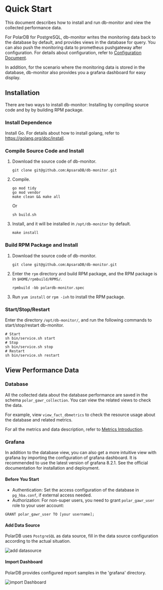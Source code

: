 # Quick Start

This document describes how to install and run db-monitor and view the collected performance data.

For PolarDB for PostgreSQL, db-monitor writes the monitoring data back to the database by default, and provides views in the database for query. You can also push the monitoring data to prometheus pushgateway after configuration. For details about configuration, refer to [Configuration Document](configuration.md).

In addition, for the scenario where the monitoring data is stored in the database, db-monitor also provides you a grafana dashboard for easy display.

## Installation

There are two ways to install db-monitor: Installing by compiling source code and by by building RPM package.

### Install Dependence
Install Go. For details about how to install golang, refer to https://golang.org/doc/install.

### Compile Source Code and Install
1. Download the source code of db-monitor.

   ```
   git clone git@github.com:ApsaraDB/db-monitor.git

2. Compile.

   ```
   go mod tidy
   go mod vendor
   make clean && make all
   ```

   Or

   ```
   sh build.sh
   ```

3. Install, and it will be installed in `/opt/db-monitor` by default.

   ```
   make install
   ```



### Build RPM Package and Install

1. Download the source code of db-monitor.

   ```
   git clone git@github.com:ApsaraDB/db-monitor.git
   ```

2. Enter the `rpm` directory and build RPM package, and the RPM package is in `$HOME/rpmbuild/RPMS/`.

   ```
   rpmbuild -bb polardb-monitor.spec
   ```

3. Run `yum install` or `rpm -ivh` to install the RPM package.



### Start/Stop/Restart

Enter the directory `/opt/db-monitor/`, and run the following commands to start/stop/restart db-monitor.

```
# Start
sh bin/service.sh start
# Stop
sh bin/service.sh stop
# Restart
sh bin/service.sh restart
```



## View Performance Data

### Database

All the collected data about the database performance are saved in the schema `polar_gawr_collection`. You can view the related views to check the data.

For example, view  `view_fact_dbmetrics` to check the resource usage about the database and related metrics.

For all the metrics and data description, refer to [Metrics Introduction](metrics.md).


### Grafana

In addition to the database view, you can also get a more intuitive view with grafana by importing the configuration of grafana dashboard. It is recommended to use the latest version of grafana 8.2.1. See the official documentation for installation and deployment.


#### Before You Start

* Authentication: Set the access configuration of the database in `pg_hba.conf`, if external access needed.
* Authorization: For non-super users, you need to grant `polar_gawr_user` role to your user account:

```
GRANT polar_gawr_user TO [your username];
```


#### Add Data Source

PolarDB uses `PostgreSQL` as data source, fill in the data source configuration according to the actual situation.

![add datasource](grafana_add_datasource.png)

#### Import Dashboard

PolarDB provides configured report samples in the 'grafana' directory.

![import Dashboard](grafana_import_dashboard.png)
